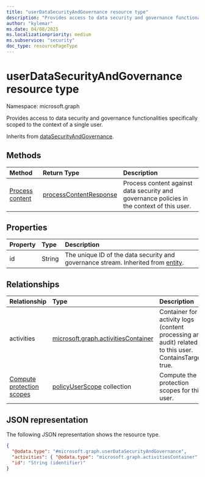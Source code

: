 ```yaml
---
title: "userDataSecurityAndGovernance resource type"
description: "Provides access to data security and governance functionalities specifically scoped to the context of a single user."
author: "kylemar"
ms.date: 04/08/2025
ms.localizationpriority: medium
ms.subservice: "security"
doc_type: resourcePageType
---
```


# userDataSecurityAndGovernance resource type

Namespace: microsoft.graph

Provides access to data security and governance functionalities specifically scoped to the context of a single user.

Inherits from [dataSecurityAndGovernance](../resources/datasecurityandgovernance.md).

## Methods

| Method       | Return Type | Description |
|:-------------|:------------|:------------|
| [Process content](../api/userdatasecurityandgovernance-processcontent.md) | [processContentResponse](../resources/processcontentresponse.md) | Process content against data security and governance policies in the context of this user. |

## Properties

|Property|Type|Description|
|:---|:---|:---|
|id|String|The unique ID of the data security and governance stream. Inherited from [entity](../resources/datasecurityandgovernance.md).|

## Relationships

|Relationship|Type|Description|
|:---|:---|:---|
|activities|[microsoft.graph.activitiesContainer](../resources/activitiescontainer.md)|Container for activity logs (content processing and audit) related to this user. ContainsTarget: true.|
| [Compute protection scopes](../api/userprotectionscopecontainer-compute.md) | [policyUserScope](../resources/policyuserscope.md) collection | Compute the protection scopes for this user. |

## JSON representation

The following JSON representation shows the resource type.
<!-- {
  "blockType": "resource",
  "@odata.type": "microsoft.graph.userDataSecurityAndGovernance"
}
-->
``` json
{
  "@odata.type": "#microsoft.graph.userDataSecurityAndGovernance",
  "activities": { "@odata.type": "microsoft.graph.activitiesContainer" },
  "id": "String (identifier)"
}
```
